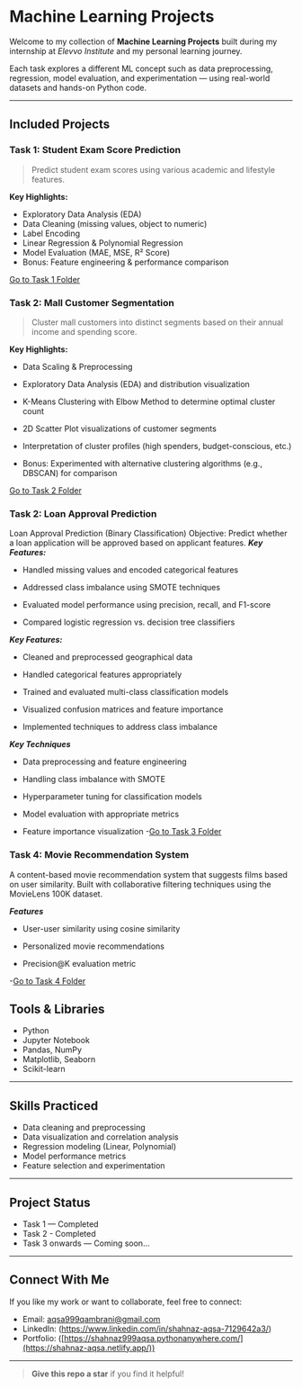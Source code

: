#  Machine Learning Projects

Welcome to my collection of **Machine Learning Projects** built during my internship at *Elevvo Institute* and my personal learning journey.

Each task explores a different ML concept such as data preprocessing, regression, model evaluation, and experimentation — using real-world datasets and hands-on Python code.

---

##  Included Projects

###  Task 1: Student Exam Score Prediction

> Predict student exam scores using various academic and lifestyle features.

**Key Highlights:**
- Exploratory Data Analysis (EDA)
- Data Cleaning (missing values, object to numeric)
- Label Encoding
- Linear Regression & Polynomial Regression
- Model Evaluation (MAE, MSE, R² Score)
- Bonus: Feature engineering & performance comparison

 [Go to Task 1 Folder](./StudentScorePrediction)

### Task 2: Mall Customer Segmentation
> Cluster mall customers into distinct segments based on their annual income and spending score.

**Key Highlights:**

- Data Scaling & Preprocessing

- Exploratory Data Analysis (EDA) and distribution visualization

- K-Means Clustering with Elbow Method to determine optimal cluster count

- 2D Scatter Plot visualizations of customer segments

- Interpretation of cluster profiles (high spenders, budget-conscious, etc.)

- Bonus: Experimented with alternative clustering algorithms (e.g., DBSCAN) for comparison
  
 [Go to Task 2 Folder](./MallCustomerSegmentation)

### Task 2: Loan Approval Prediction

Loan Approval Prediction (Binary Classification)
Objective: Predict whether a loan application will be approved based on applicant features.
***Key Features:***
- Handled missing values and encoded categorical features

- Addressed class imbalance using SMOTE techniques

- Evaluated model performance using precision, recall, and F1-score

- Compared logistic regression vs. decision tree classifiers


***Key Features:***
- Cleaned and preprocessed geographical data

- Handled categorical features appropriately

- Trained and evaluated multi-class classification models

- Visualized confusion matrices and feature importance

- Implemented techniques to address class imbalance

***Key Techniques***
- Data preprocessing and feature engineering

- Handling class imbalance with SMOTE

- Hyperparameter tuning for classification models

- Model evaluation with appropriate metrics

- Feature importance visualization
-[Go to Task 3 Folder](./LoanApprovalPrediction)

### Task 4: Movie Recommendation System
A content-based movie recommendation system that suggests films based on user similarity. Built with collaborative filtering techniques using the MovieLens 100K dataset.

***Features***
- User-user similarity using cosine similarity

- Personalized movie recommendations

- Precision@K evaluation metric

-[Go to Task 4 Folder](./MovieRecommendation)

##  Tools & Libraries

- Python
- Jupyter Notebook
- Pandas, NumPy
- Matplotlib, Seaborn
- Scikit-learn

---

##  Skills Practiced

- Data cleaning and preprocessing
- Data visualization and correlation analysis
- Regression modeling (Linear, Polynomial)
- Model performance metrics
- Feature selection and experimentation

---

##  Project Status

- Task 1 — Completed
- Task 2 - Completed
- Task 3 onwards — Coming soon...

---

##  Connect With Me

If you like my work or want to collaborate, feel free to connect:

-  Email: aqsa999qambrani@gmail.com  
-  LinkedIn: (https://www.linkedin.com/in/shahnaz-aqsa-7129642a3/) 
-  Portfolio: ([https://shahnaz999aqsa.pythonanywhere.com/](https://shahnaz-aqsa.netlify.app/))

---

>  **Give this repo a star** if you find it helpful!

